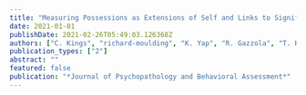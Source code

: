 ```yaml
---
title: "Measuring Possessions as Extensions of Self and Links to Significant Others in Hoarding: the Possessions as Others and Self Inventory"
date: 2021-01-01
publishDate: 2021-02-26T05:49:03.126368Z
authors: ["C. Kings", "richard-moulding", "K. Yap", "R. Gazzola", "T. Knight"]
publication_types: ["2"]
abstract: ""
featured: false
publication: "*Journal of Psychopathology and Behavioral Assessment*"
---
```



